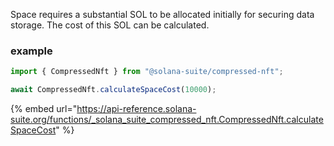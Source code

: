 Space requires a substantial SOL to be allocated initially for securing data
storage. The cost of this SOL can be calculated.

### example

```ts
import { CompressedNft } from "@solana-suite/compressed-nft";

await CompressedNft.calculateSpaceCost(10000);
```
{% embed url="https://api-reference.solana-suite.org/functions/_solana_suite_compressed_nft.CompressedNft.calculateSpaceCost" %}
